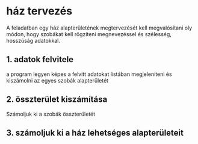 # ház tervezés

A feladatban egy ház alapterületének megtervezését kell megvalósítani oly módon, hogy szobákat kell rögzíteni megnevezéssel és szélesség, hosszúság adatokkal.

## 1. adatok felvitele
a program legyen képes a felvitt adatokat listában megjeleníteni és kiszámolni az egyes szobák alapterületét

## 2. összterület kiszámítása
Számoljuk ki a szobák összterületét

## 3. számoljuk ki a ház lehetséges alapterületeit
